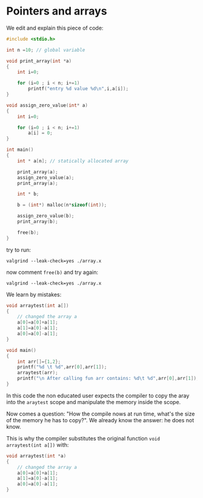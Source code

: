 # Pointers and arrays

We edit and explain this piece of code:

```c
#include <stdio.h>

int n =10; // global variable

void print_array(int *a)
{
    int i=0;

    for (i=0 ; i < n; i+=1)
        printf("entry %d value %d\n",i,a[i]);
}

void assign_zero_value(int* a)
{
    int i=0;

    for (i=0 ; i < n; i+=1)
        a[i] = 0;
}

int main()
{
    int * a[n]; // statically allocated array

    print_array(a);
    assign_zero_value(a);
    print_array(a);

    int * b;

    b = (int*) malloc(n*sizeof(int));

    assign_zero_value(b);
    print_array(b);

    free(b);
}
```

try to run:

```
valgrind --leak-check=yes ./array.x
```

now comment `free(b)` and try again:

```
valgrind --leak-check=yes ./array.x
```




We learn by mistakes: 

```c
void arraytest(int a[])
{
    // changed the array a
    a[0]=a[0]+a[1];
    a[1]=a[0]-a[1];
    a[0]=a[0]-a[1];
}

void main()
{
    int arr[]={1,2};
    printf("%d \t %d",arr[0],arr[1]);
    arraytest(arr);
    printf("\n After calling fun arr contains: %d\t %d",arr[0],arr[1]);
}
```
In this code the non educated user expects the 
compiler to copy the aray into the `araytest` scope and manipulate the memory
inside the scope. 

Now comes a question: "How the compile nows at run time, what's the size of the
memory he has to copy?". We already know the answer: he does not know. 

This is why the compiler substitutes the original function
`void arraytest(int a[])` with:

```c
void arraytest(int *a)
{
    // changed the array a
    a[0]=a[0]+a[1];
    a[1]=a[0]-a[1];
    a[0]=a[0]-a[1];
}
```
